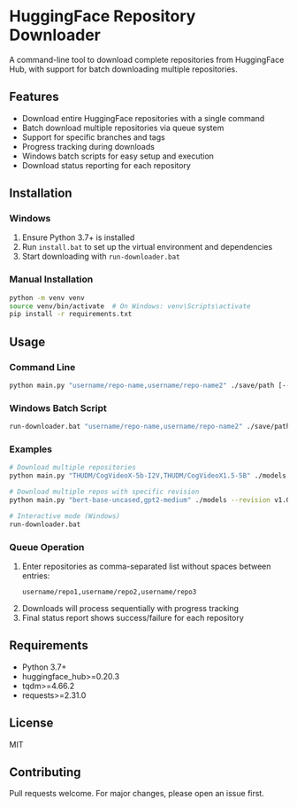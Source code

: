 # HuggingFace Repository Downloader

A command-line tool to download complete repositories from HuggingFace Hub, with support for batch downloading multiple repositories.

## Features
- Download entire HuggingFace repositories with a single command
- Batch download multiple repositories via queue system
- Support for specific branches and tags
- Progress tracking during downloads
- Windows batch scripts for easy setup and execution
- Download status reporting for each repository

## Installation

### Windows
1. Ensure Python 3.7+ is installed
2. Run `install.bat` to set up the virtual environment and dependencies
3. Start downloading with `run-downloader.bat`

### Manual Installation
```bash
python -m venv venv
source venv/bin/activate  # On Windows: venv\Scripts\activate
pip install -r requirements.txt
```

## Usage

### Command Line
```bash
python main.py "username/repo-name,username/repo-name2" ./save/path [--revision branch-or-tag]
```

### Windows Batch Script
```bash
run-downloader.bat "username/repo-name,username/repo-name2" ./save/path
```

### Examples
```bash
# Download multiple repositories
python main.py "THUDM/CogVideoX-5b-I2V,THUDM/CogVideoX1.5-5B" ./models

# Download multiple repos with specific revision
python main.py "bert-base-uncased,gpt2-medium" ./models --revision v1.0

# Interactive mode (Windows)
run-downloader.bat
```

### Queue Operation
1. Enter repositories as comma-separated list without spaces between entries:
   ```
   username/repo1,username/repo2,username/repo3
   ```
2. Downloads will process sequentially with progress tracking
3. Final status report shows success/failure for each repository

## Requirements
- Python 3.7+
- huggingface_hub>=0.20.3
- tqdm>=4.66.2
- requests>=2.31.0

## License
MIT

## Contributing
Pull requests welcome. For major changes, please open an issue first.
